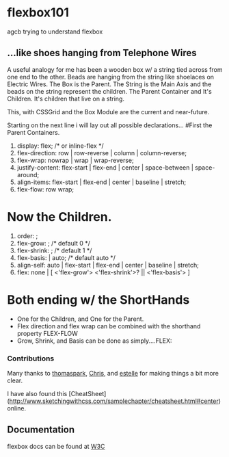 # flexbox101
agcb trying to understand flexbox




## ...like shoes hanging from Telephone Wires
A useful analogy for me has been a wooden box w/ a 
string tied across from one end to the other.
Beads are hanging from the string like shoelaces on Electric Wires. 
The Box is the Parent.
The String is the Main Axis and the
beads on the string represent the children.
The Parent Container and It's Children.
It's children that live on a string.


This, with CSSGrid and the Box Module are the current and near-future.

Starting on the next line i will lay out all possible declarations...
#First the Parent Containers.
<ol>
<li>display: flex; /* or inline-flex */</li>
<li>flex-direction: row | row-reverse | column | column-reverse;</li>
<li>flex-wrap: nowrap | wrap | wrap-reverse;</li>

<li>justify-content: flex-start | flex-end | center | space-between | space-around;</li>
<li>align-items: flex-start | flex-end | center | baseline | stretch;</li>
<li>flex-flow: row wrap;</li>
</ol>

# Now the Children.
<ol>
	<li>order: <integer>;</li>
	<li>flex-grow: <number>; /* default 0 */</li>
	<li>flex-shrink: <number>; /* default 1 */</li>
	<li>flex-basis: <length> | auto; /* default auto */</li>
	<li> align-self: auto | flex-start | flex-end | center | baseline | stretch;</li>
	<li>flex: none | [ <'flex-grow'> <'flex-shrink'>? || <'flex-basis'> ]</li>

</ol>

# Both ending w/ the ShortHands
<ul>
	<li>One for the Children, and One for the Parent.</li>
	<li>Flex direction and flex wrap can be combined with the shorthand property FLEX-FLOW</li>
	<li>Grow, Shrink, and Basis can be done as simply....FLEX:</li>
</ul>



### Contributions
Many thanks to [thomaspark](https://github.com/thomaspark/flexboxfroggy), [Chris](https://css-tricks.com/snippets/css/a-guide-to-flexbox/), and [estelle](https://github.com/estelle) for making things a bit more clear.

I have also found this [CheatSheet] (http://www.sketchingwithcss.com/samplechapter/cheatsheet.html#center) online.



## Documentation
flexbox docs can be found at [W3C](https://www.w3.org/TR/css-flexbox-1/)



